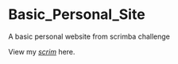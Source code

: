 # Basic_Personal_Site
A basic personal website from scrimba challenge

View my *[scrim](https://scrimba.com/scrim/cJP8zWsJ)* here.
